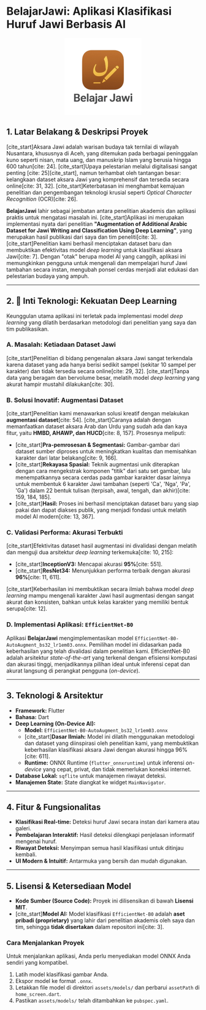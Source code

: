 # BelajarJawi: Aplikasi Klasifikasi Huruf Jawi Berbasis AI

<p align="center">
  <img src="Logo_Belajar_Jawi.png" width="200">
</p>

## 1. Latar Belakang & Deskripsi Proyek

[cite_start]Aksara Jawi adalah warisan budaya tak ternilai di wilayah Nusantara, khususnya di Aceh, yang ditemukan pada berbagai peninggalan kuno seperti nisan, mata uang, dan manuskrip Islam yang berusia hingga 600 tahun[cite: 24]. [cite_start]Upaya pelestarian melalui digitalisasi sangat penting [cite: 25][cite_start], namun terhambat oleh tantangan besar: kelangkaan dataset aksara Jawi yang komprehensif dan tersedia secara online[cite: 31, 32]. [cite_start]Keterbatasan ini menghambat kemajuan penelitian dan pengembangan teknologi krusial seperti *Optical Character Recognition* (OCR)[cite: 26].

**BelajarJawi** lahir sebagai jembatan antara penelitian akademis dan aplikasi praktis untuk mengatasi masalah ini. [cite_start]Aplikasi ini merupakan implementasi nyata dari penelitian **"Augmentation of Additional Arabic Dataset for Jawi Writing and Classification Using Deep Learning"**, yang merupakan hasil publikasi dari saya dan tim peneliti[cite: 3]. [cite_start]Penelitian kami berhasil menciptakan dataset baru dan membuktikan efektivitas model *deep learning* untuk klasifikasi aksara Jawi[cite: 7]. Dengan "otak" berupa model AI yang canggih, aplikasi ini memungkinkan pengguna untuk mengenali dan mempelajari huruf Jawi tambahan secara instan, mengubah ponsel cerdas menjadi alat edukasi dan pelestarian budaya yang ampuh.

---

## 2. 🧠 Inti Teknologi: Kekuatan Deep Learning

Keunggulan utama aplikasi ini terletak pada implementasi model *deep learning* yang dilatih berdasarkan metodologi dari penelitian yang saya dan tim publikasikan.

### A. Masalah: Ketiadaan Dataset Jawi
[cite_start]Penelitian di bidang pengenalan aksara Jawi sangat terkendala karena dataset yang ada hanya berisi sedikit sampel (sekitar 10 sampel per karakter) dan tidak tersedia secara online[cite: 29, 32]. [cite_start]Tanpa data yang beragam dan bervolume besar, melatih model *deep learning* yang akurat hampir mustahil dilakukan[cite: 30].

### B. Solusi Inovatif: Augmentasi Dataset
[cite_start]Penelitian kami menawarkan solusi kreatif dengan melakukan **augmentasi dataset**[cite: 54]. [cite_start]Caranya adalah dengan memanfaatkan dataset aksara Arab dan Urdu yang sudah ada dan kaya fitur, yaitu **HMBD, AHAWP, dan HUCD**[cite: 8, 157]. Prosesnya meliputi:
* [cite_start]**Pra-pemrosesan & Segmentasi:** Gambar-gambar dari dataset sumber diproses untuk meningkatkan kualitas dan memisahkan karakter dari latar belakang[cite: 9, 166].
* [cite_start]**Rekayasa Spasial:** Teknik augmentasi unik diterapkan dengan cara mengekstrak komponen "titik" dari satu set gambar, lalu menempatkannya secara cerdas pada gambar karakter dasar lainnya untuk membentuk 6 karakter Jawi tambahan (seperti 'Ca', 'Nga', 'Pa', 'Ga') dalam 22 bentuk tulisan (terpisah, awal, tengah, dan akhir)[cite: 159, 184, 185].
* [cite_start]**Hasil:** Proses ini berhasil menciptakan dataset baru yang siap pakai dan dapat diakses publik, yang menjadi fondasi untuk melatih model AI modern[cite: 13, 367].

### C. Validasi Performa: Akurasi Terbukti
[cite_start]Efektivitas dataset hasil augmentasi ini divalidasi dengan melatih dan menguji dua arsitektur *deep learning* terkemuka[cite: 10, 215]:
* [cite_start]**InceptionV3:** Mencapai akurasi **95%**[cite: 551].
* [cite_start]**ResNet34:** Menunjukkan performa terbaik dengan akurasi **96%**[cite: 11, 611].

[cite_start]Keberhasilan ini membuktikan secara ilmiah bahwa model *deep learning* mampu mengenali karakter Jawi hasil augmentasi dengan sangat akurat dan konsisten, bahkan untuk kelas karakter yang memiliki bentuk serupa[cite: 12].

### D. Implementasi Aplikasi: `EfficientNet-B0`
Aplikasi **BelajarJawi** mengimplementasikan model `EfficientNet-B0-AutoAugment_bs32_lr1em03.onnx`. Pemilihan model ini didasarkan pada keberhasilan yang telah divalidasi dalam penelitian kami. EfficientNet-B0 adalah arsitektur *state-of-the-art* yang terkenal dengan efisiensi komputasi dan akurasi tinggi, menjadikannya pilihan ideal untuk inferensi cepat dan akurat langsung di perangkat pengguna (*on-device*).

---

## 3. Teknologi & Arsitektur

* **Framework:** Flutter
* **Bahasa:** Dart
* **Deep Learning (On-Device AI):**
    * **Model:** `EfficientNet-B0-AutoAugment_bs32_lr1em03.onnx`
    * [cite_start]**Dasar Ilmiah:** Model ini dilatih menggunakan metodologi dan dataset yang diinspirasi oleh penelitian kami, yang membuktikan keberhasilan klasifikasi aksara Jawi dengan akurasi hingga 96%[cite: 611].
    * **Runtime:** ONNX Runtime (`flutter_onnxruntime`) untuk inferensi *on-device* yang cepat, privat, dan tidak memerlukan koneksi internet.
* **Database Lokal:** `sqflite` untuk manajemen riwayat deteksi.
* **Manajemen State:** State diangkat ke widget `MainNavigator`.

---

## 4. Fitur & Fungsionalitas

* **Klasifikasi Real-time:** Deteksi huruf Jawi secara instan dari kamera atau galeri.
* **Pembelajaran Interaktif:** Hasil deteksi dilengkapi penjelasan informatif mengenai huruf.
* **Riwayat Deteksi:** Menyimpan semua hasil klasifikasi untuk ditinjau kembali.
* **UI Modern & Intuitif:** Antarmuka yang bersih dan mudah digunakan.

---

## 5. Lisensi & Ketersediaan Model

* **Kode Sumber (Source Code):** Proyek ini dilisensikan di bawah **Lisensi MIT**.
* [cite_start]**Model AI:** Model klasifikasi `EfficientNet-B0` adalah **aset pribadi (proprietary)** yang lahir dari penelitian akademis oleh saya dan tim, sehingga **tidak disertakan** dalam repositori ini[cite: 3].

### Cara Menjalankan Proyek
Untuk menjalankan aplikasi, Anda perlu menyediakan model ONNX Anda sendiri yang kompatibel.
1.  Latih model klasifikasi gambar Anda.
2.  Ekspor model ke format `.onnx`.
3.  Letakkan file model di direktori `assets/models/` dan perbarui `assetPath` di `home_screen.dart`.
4.  Pastikan `assets/models/` telah ditambahkan ke `pubspec.yaml`.
